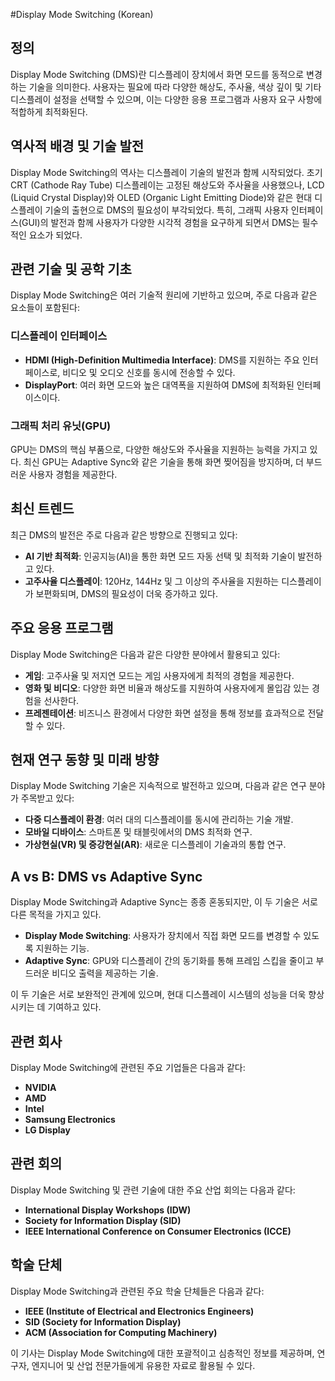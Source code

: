 #Display Mode Switching (Korean)

## 정의
Display Mode Switching (DMS)란 디스플레이 장치에서 화면 모드를 동적으로 변경하는 기술을 의미한다. 사용자는 필요에 따라 다양한 해상도, 주사율, 색상 깊이 및 기타 디스플레이 설정을 선택할 수 있으며, 이는 다양한 응용 프로그램과 사용자 요구 사항에 적합하게 최적화된다.

## 역사적 배경 및 기술 발전
Display Mode Switching의 역사는 디스플레이 기술의 발전과 함께 시작되었다. 초기 CRT (Cathode Ray Tube) 디스플레이는 고정된 해상도와 주사율을 사용했으나, LCD (Liquid Crystal Display)와 OLED (Organic Light Emitting Diode)와 같은 현대 디스플레이 기술의 출현으로 DMS의 필요성이 부각되었다. 특히, 그래픽 사용자 인터페이스(GUI)의 발전과 함께 사용자가 다양한 시각적 경험을 요구하게 되면서 DMS는 필수적인 요소가 되었다.

## 관련 기술 및 공학 기초
Display Mode Switching은 여러 기술적 원리에 기반하고 있으며, 주로 다음과 같은 요소들이 포함된다:

### 디스플레이 인터페이스
- **HDMI (High-Definition Multimedia Interface)**: DMS를 지원하는 주요 인터페이스로, 비디오 및 오디오 신호를 동시에 전송할 수 있다.
- **DisplayPort**: 여러 화면 모드와 높은 대역폭을 지원하여 DMS에 최적화된 인터페이스이다.

### 그래픽 처리 유닛(GPU)
GPU는 DMS의 핵심 부품으로, 다양한 해상도와 주사율을 지원하는 능력을 가지고 있다. 최신 GPU는 Adaptive Sync와 같은 기술을 통해 화면 찢어짐을 방지하며, 더 부드러운 사용자 경험을 제공한다.

## 최신 트렌드
최근 DMS의 발전은 주로 다음과 같은 방향으로 진행되고 있다:

- **AI 기반 최적화**: 인공지능(AI)을 통한 화면 모드 자동 선택 및 최적화 기술이 발전하고 있다.
- **고주사율 디스플레이**: 120Hz, 144Hz 및 그 이상의 주사율을 지원하는 디스플레이가 보편화되며, DMS의 필요성이 더욱 증가하고 있다.

## 주요 응용 프로그램
Display Mode Switching은 다음과 같은 다양한 분야에서 활용되고 있다:

- **게임**: 고주사율 및 저지연 모드는 게임 사용자에게 최적의 경험을 제공한다.
- **영화 및 비디오**: 다양한 화면 비율과 해상도를 지원하여 사용자에게 몰입감 있는 경험을 선사한다.
- **프레젠테이션**: 비즈니스 환경에서 다양한 화면 설정을 통해 정보를 효과적으로 전달할 수 있다.

## 현재 연구 동향 및 미래 방향
Display Mode Switching 기술은 지속적으로 발전하고 있으며, 다음과 같은 연구 분야가 주목받고 있다:

- **다중 디스플레이 환경**: 여러 대의 디스플레이를 동시에 관리하는 기술 개발.
- **모바일 디바이스**: 스마트폰 및 태블릿에서의 DMS 최적화 연구.
- **가상현실(VR) 및 증강현실(AR)**: 새로운 디스플레이 기술과의 통합 연구.

## A vs B: DMS vs Adaptive Sync
Display Mode Switching과 Adaptive Sync는 종종 혼동되지만, 이 두 기술은 서로 다른 목적을 가지고 있다. 

- **Display Mode Switching**: 사용자가 장치에서 직접 화면 모드를 변경할 수 있도록 지원하는 기능.
- **Adaptive Sync**: GPU와 디스플레이 간의 동기화를 통해 프레임 스킵을 줄이고 부드러운 비디오 출력을 제공하는 기술.

이 두 기술은 서로 보완적인 관계에 있으며, 현대 디스플레이 시스템의 성능을 더욱 향상시키는 데 기여하고 있다.

## 관련 회사
Display Mode Switching에 관련된 주요 기업들은 다음과 같다:
- **NVIDIA**
- **AMD**
- **Intel**
- **Samsung Electronics**
- **LG Display**

## 관련 회의
Display Mode Switching 및 관련 기술에 대한 주요 산업 회의는 다음과 같다:
- **International Display Workshops (IDW)**
- **Society for Information Display (SID)**
- **IEEE International Conference on Consumer Electronics (ICCE)**

## 학술 단체
Display Mode Switching과 관련된 주요 학술 단체들은 다음과 같다:
- **IEEE (Institute of Electrical and Electronics Engineers)**
- **SID (Society for Information Display)**
- **ACM (Association for Computing Machinery)**

이 기사는 Display Mode Switching에 대한 포괄적이고 심층적인 정보를 제공하며, 연구자, 엔지니어 및 산업 전문가들에게 유용한 자료로 활용될 수 있다.